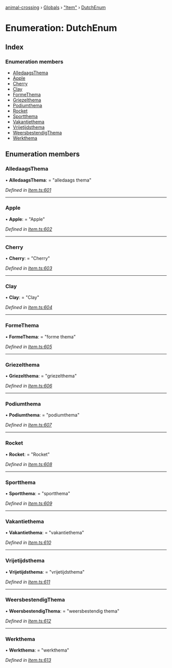 [animal-crossing](../README.md) › [Globals](../globals.md) › ["Item"](../modules/_item_.md) › [DutchEnum](_item_.dutchenum.md)

# Enumeration: DutchEnum

## Index

### Enumeration members

* [AlledaagsThema](_item_.dutchenum.md#alledaagsthema)
* [Apple](_item_.dutchenum.md#apple)
* [Cherry](_item_.dutchenum.md#cherry)
* [Clay](_item_.dutchenum.md#clay)
* [FormeThema](_item_.dutchenum.md#formethema)
* [Griezelthema](_item_.dutchenum.md#griezelthema)
* [Podiumthema](_item_.dutchenum.md#podiumthema)
* [Rocket](_item_.dutchenum.md#rocket)
* [Sportthema](_item_.dutchenum.md#sportthema)
* [Vakantiethema](_item_.dutchenum.md#vakantiethema)
* [Vrijetijdsthema](_item_.dutchenum.md#vrijetijdsthema)
* [WeersbestendigThema](_item_.dutchenum.md#weersbestendigthema)
* [Werkthema](_item_.dutchenum.md#werkthema)

## Enumeration members

###  AlledaagsThema

• **AlledaagsThema**: = "alledaags thema"

*Defined in [Item.ts:601](https://github.com/Norviah/animal-crossing/blob/c9eb585/module/types/Item.ts#L601)*

___

###  Apple

• **Apple**: = "Apple"

*Defined in [Item.ts:602](https://github.com/Norviah/animal-crossing/blob/c9eb585/module/types/Item.ts#L602)*

___

###  Cherry

• **Cherry**: = "Cherry"

*Defined in [Item.ts:603](https://github.com/Norviah/animal-crossing/blob/c9eb585/module/types/Item.ts#L603)*

___

###  Clay

• **Clay**: = "Clay"

*Defined in [Item.ts:604](https://github.com/Norviah/animal-crossing/blob/c9eb585/module/types/Item.ts#L604)*

___

###  FormeThema

• **FormeThema**: = "forme thema"

*Defined in [Item.ts:605](https://github.com/Norviah/animal-crossing/blob/c9eb585/module/types/Item.ts#L605)*

___

###  Griezelthema

• **Griezelthema**: = "griezelthema"

*Defined in [Item.ts:606](https://github.com/Norviah/animal-crossing/blob/c9eb585/module/types/Item.ts#L606)*

___

###  Podiumthema

• **Podiumthema**: = "podiumthema"

*Defined in [Item.ts:607](https://github.com/Norviah/animal-crossing/blob/c9eb585/module/types/Item.ts#L607)*

___

###  Rocket

• **Rocket**: = "Rocket"

*Defined in [Item.ts:608](https://github.com/Norviah/animal-crossing/blob/c9eb585/module/types/Item.ts#L608)*

___

###  Sportthema

• **Sportthema**: = "sportthema"

*Defined in [Item.ts:609](https://github.com/Norviah/animal-crossing/blob/c9eb585/module/types/Item.ts#L609)*

___

###  Vakantiethema

• **Vakantiethema**: = "vakantiethema"

*Defined in [Item.ts:610](https://github.com/Norviah/animal-crossing/blob/c9eb585/module/types/Item.ts#L610)*

___

###  Vrijetijdsthema

• **Vrijetijdsthema**: = "vrijetijdsthema"

*Defined in [Item.ts:611](https://github.com/Norviah/animal-crossing/blob/c9eb585/module/types/Item.ts#L611)*

___

###  WeersbestendigThema

• **WeersbestendigThema**: = "weersbestendig thema"

*Defined in [Item.ts:612](https://github.com/Norviah/animal-crossing/blob/c9eb585/module/types/Item.ts#L612)*

___

###  Werkthema

• **Werkthema**: = "werkthema"

*Defined in [Item.ts:613](https://github.com/Norviah/animal-crossing/blob/c9eb585/module/types/Item.ts#L613)*
